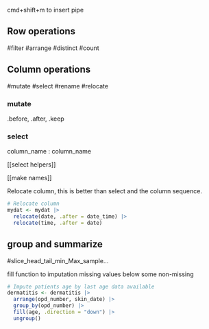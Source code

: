 
cmd+shift+m to insert pipe


## Row operations

#filter #arrange #distinct #count

## Column operations

#mutate #select #rename #relocate

### mutate

.before, .after, .keep

### select
 column_name : column_name

[[select helpers]]


[[make names]]



Relocate column, this is better than select and the column sequence. 

```r
# Relocate column
mydat <- mydat |>
  relocate(date, .after = date_time) |>
  relocate(time, .after = date)
```

## group and summarize

#slice_head_tail_min_Max_sample...




fill function to imputation missing values below some non-missing 

```r
# Impute patients age by last age data available
dermatitis <- dermatitis |>
  arrange(opd_number, skin_date) |>
  group_by(opd_number) |>
  fill(age, .direction = "down") |>
  ungroup()
```